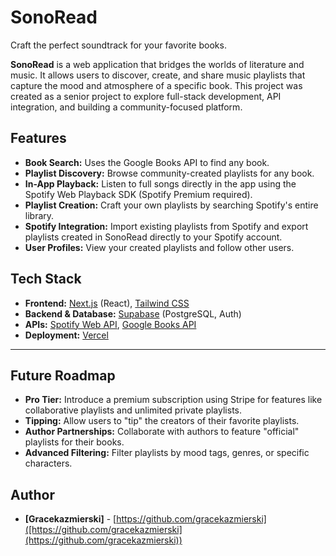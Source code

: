 # SonoRead

Craft the perfect soundtrack for your favorite books.

**SonoRead** is a web application that bridges the worlds of literature and music. It allows users to discover, create, and share music playlists that capture the mood and atmosphere of a specific book. This project was created as a senior project to explore full-stack development, API integration, and building a community-focused platform.

## Features

-   **Book Search:** Uses the Google Books API to find any book.
-   **Playlist Discovery:** Browse community-created playlists for any book.
-   **In-App Playback:** Listen to full songs directly in the app using the Spotify Web Playback SDK (Spotify Premium required).
-   **Playlist Creation:** Craft your own playlists by searching Spotify's entire library.
-   **Spotify Integration:** Import existing playlists from Spotify and export playlists created in SonoRead directly to your Spotify account.
-   **User Profiles:** View your created playlists and follow other users.

## Tech Stack

-   **Frontend:** [Next.js](https://nextjs.org/) (React), [Tailwind CSS](https://tailwindcss.com/)
-   **Backend & Database:** [Supabase](https://supabase.com/) (PostgreSQL, Auth)
-   **APIs:** [Spotify Web API](http://googleusercontent.com/spotify.com/3), [Google Books API](https://developers.google.com/books)
-   **Deployment:** [Vercel](https://vercel.com/)

---

## Future Roadmap

-   **Pro Tier:** Introduce a premium subscription using Stripe for features like collaborative playlists and unlimited private playlists.
-   **Tipping:** Allow users to "tip" the creators of their favorite playlists.
-   **Author Partnerships:** Collaborate with authors to feature "official" playlists for their books.
-   **Advanced Filtering:** Filter playlists by mood tags, genres, or specific characters.

## Author

-   **[Gracekazmierski]** - [https://github.com/gracekazmierski]([https://github.com/gracekazmierski](https://github.com/gracekazmierski))
